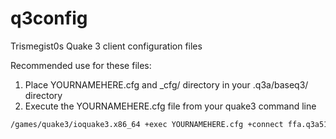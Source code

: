 # q3config
Trismegist0s Quake 3 client configuration files

Recommended use for these files:

1.  Place YOURNAMEHERE.cfg and _cfg/ directory  in your .q3a/baseq3/ directory
2.  Execute the YOURNAMEHERE.cfg file from your quake3 command line

```markdown
/games/quake3/ioquake3.x86_64 +exec YOURNAMEHERE.cfg +connect ffa.q3a51.com
